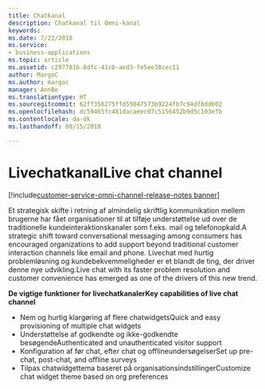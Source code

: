 ```yaml
---
title: Chatkanal
description: Chatkanal til Omni-kanal
keywords: 
ms.date: 7/22/2018
ms.service:
- business-applications
ms.topic: article
ms.assetid: c297781b-8dfc-41c0-aed3-fe5ee38cec11
author: MargoC
ms.author: margoc
manager: AnnBe
ms.translationtype: HT
ms.sourcegitcommit: 62ff356275ffd55047573b9224fb7c94df8dd602
ms.openlocfilehash: dc59465fc481dacaeec07c5156452b9d5c103efb
ms.contentlocale: da-dk
ms.lasthandoff: 08/15/2018

---
```


#  <a name="live-chat-channel"></a><span data-ttu-id="5cd14-103">Livechatkanal</span><span class="sxs-lookup"><span data-stu-id="5cd14-103">Live chat channel</span></span> 

[!include[customer-service-omni-channel-release-notes banner](../../includes/customer-service-omni-channel-release-notes.md)]



<span data-ttu-id="5cd14-104">Et strategisk skifte i retning af almindelig skriftlig kommunikation mellem brugerne har fået organisationer til at tilføje understøttelse ud over de traditionelle kundeinteraktionskanaler som f.eks. mail og telefonopkald.</span><span class="sxs-lookup"><span data-stu-id="5cd14-104">A strategic shift toward conversational messaging among consumers has encouraged organizations to add support beyond traditional customer interaction channels like email and phone.</span></span> <span data-ttu-id="5cd14-105">Livechat med hurtig problemløsning og kundebekvemmeligheder er et blandt de ting, der driver denne nye udvikling.</span><span class="sxs-lookup"><span data-stu-id="5cd14-105">Live chat with its faster problem resolution and customer convenience has emerged as one of the drivers of this new trend.</span></span>

<span data-ttu-id="5cd14-106">**De vigtige funktioner for livechatkanaler**</span><span class="sxs-lookup"><span data-stu-id="5cd14-106">**Key capabilities of live chat channel**</span></span>

-   <span data-ttu-id="5cd14-107">Nem og hurtig klargøring af flere chatwidgets</span><span class="sxs-lookup"><span data-stu-id="5cd14-107">Quick and easy provisioning of multiple chat widgets</span></span>
-   <span data-ttu-id="5cd14-108">Understøttelse af godkendte og ikke-godkendte besøgende</span><span class="sxs-lookup"><span data-stu-id="5cd14-108">Authenticated and unauthenticated visitor support</span></span>
-   <span data-ttu-id="5cd14-109">Konfiguration af før chat, efter chat og offlineundersøgelser</span><span class="sxs-lookup"><span data-stu-id="5cd14-109">Set up pre-chat, post-chat, and offline surveys</span></span>
-   <span data-ttu-id="5cd14-110">Tilpas chatwidgettema baseret på organisationsindstillinger</span><span class="sxs-lookup"><span data-stu-id="5cd14-110">Customize chat widget theme based on org preferences</span></span>




